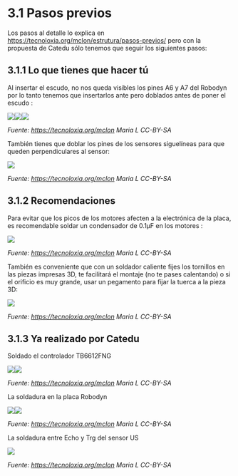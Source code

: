 # 3.1 Pasos previos

Los pasos al detalle lo explica en https://tecnoloxia.org/mclon/estrutura/pasos-previos/ pero con la propuesta de Catedu sólo tenemos que seguir los siguientes pasos:

## 3.1.1 Lo que tienes que hacer tú

Al insertar el escudo, no nos queda visibles los pines A6 y A7 del Robodyn por lo tanto tenemos que insertarlos ante pero doblados antes de poner el escudo :

![](/assets/dupontDobrados1.jpg)![](/assets/dupontDobrados2.jpg)![](/assets/dupontDobrados3.jpg)

_Fuente: https://tecnoloxia.org/mclon Maria L      CC-BY-SA_

También tienes que doblar los pines de los sensores siguelíneas para que queden perpendiculares al sensor:

![](/assets/Sensores_lina-1024x559.png)

_Fuente: https://tecnoloxia.org/mclon Maria L      CC-BY-SA_


## 3.1.2 Recomendaciones

Para evitar que los picos de los motores afecten a la electrónica de la placa, es recomendable soldar un condensador de 0.1µF en los motores :

![](/assets/condensador.jpg)

_Fuente: https://tecnoloxia.org/mclon Maria L      CC-BY-SA_

También es conveniente que con un soldador caliente fijes los tornillos en las piezas impresas 3D, te facilitará el montaje (no te pases calentando) o si el orificio es muy grande, usar un pegamento para fijar la tuerca a la pieza 3D:

![](/assets/porcas_soldador.jpg)

_Fuente: https://tecnoloxia.org/mclon Maria L      CC-BY-SA_


## 3.1.3 Ya realizado por Catedu

Soldado el controlador TB6612FNG

![](/assets/driver_soldar2.jpg)![](/assets/driver_soldar1.jpg)

_Fuente: https://tecnoloxia.org/mclon Maria L      CC-BY-SA_

La soldadura en la placa Robodyn

![](/assets/pulsador_soldar1-768x415.png)![](/assets/pulsador_soldar2-291x300.png)

_Fuente: https://tecnoloxia.org/mclon Maria L      CC-BY-SA_

La soldadura entre Echo y Trg del sensor US

![](/assets/ultrason_soldado-300x225.jpg)

_Fuente: https://tecnoloxia.org/mclon Maria L      CC-BY-SA_
